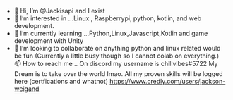 - 👋 Hi, I’m @Jackisapi and I exist
- 👀 I’m interested in ...Linux , Raspberrypi, python, kotlin, and web development.
- 🌱 I’m currently learning ...Python,Linux,Javascript,Kotlin and game development with Unity
- 💞️ I’m looking to collaborate on anything python and linux related would be fun (Currently a little busy though so I cannot colab on everything.)
 📫 How to reach me .. On discord my username is chillvibes#5722
 My Dream is to take over the world lmao.
All my proven skills will be logged here (certfications and whatnot) https://www.credly.com/users/jackson-weigand 
<!---
Jackisapi/Jackisapi is a ✨ special ✨ repository because its `README.md` (this file) appears on your GitHub profile.
You can click the Preview link to take a look at your changes.
--->

